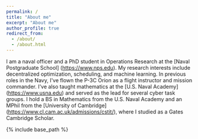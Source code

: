 ```yaml
---
permalink: /
title: "About me"
excerpt: "About me"
author_profile: true
redirect_from: 
  - /about/
  - /about.html
---
```


I am a naval officer and a PhD student in Operations Research at the [Naval Postgraduate School] (https://www.nps.edu). My research interests include decentralized optimization, scheduling, and machine learning. In previous roles in the Navy, I've flown the P-3C Orion as a flight instructor and mission commander. I've also taught mathematics at the [U.S. Naval Academy] (https://www.usna.edu) and served as the lead for several cyber task groups. I hold a BS in Mathematics from the U.S. Naval Academy and an MPhil from the [University of Cambridge] (https://www.cl.cam.ac.uk/admissions/cstit/), where I studied as a Gates Cambridge Scholar.

{% include base_path %}